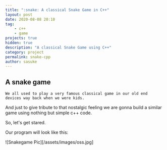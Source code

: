 ```yaml
---
title: ":snake: A classical Snake Game in C++"
layout: post
date: 2020-08-08 20:10
tag:
    - c++
    - game
projects: true
hidden: true
description: "A classical Snake Game using C++"
category: project
permalink: snake-cpp
author: sasuke
---
```


## A snake game

    We all used to play a very famous classical game in our old end devices way back when we were kids.

   <p> And just to give tribute to that nostalgic feeling we are gonna build a similar game using nothing but simple c++ code.</p>
   <p>So, let's get stared.</p>
    Our program will look like this:
    
![Snakegame Pic][/assets/images/oss.jpg]
<figcaption class ="caption> Output terminal of our program</figcaption>
